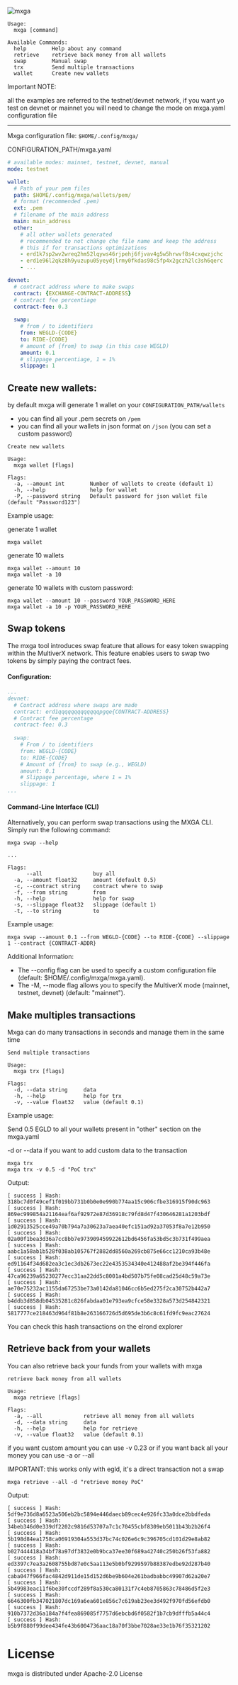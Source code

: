 ![mxga](static/mxga_banner.png)

```
Usage:
  mxga [command]

Available Commands:
  help        Help about any command
  retrieve    retrieve back money from all wallets
  swap        Manual swap
  trx         Send multiple transactions
  wallet      Create new wallets
```

Important NOTE:

all the examples are referred to the testnet/devnet network, if you want yo test on devnet or mainnet you will need to change the mode on mxga.yaml configuration file

---

Mxga configuration file: `$HOME/.config/mxga/`

CONFIGURATION_PATH/mxga.yaml
```yaml
# available modes: mainnet, testnet, devnet, manual
mode: testnet

wallet:
  # Path of your pem files
  path: $HOME/.config/mxga/wallets/pem/
  # format (recommended .pem)
  ext: .pem
  # filename of the main address
  main: main_address
  other:
    # all other wallets generated
    # recommended to not change che file name and keep the address
    # this if for transactions optimizations
    - erd1k7sp2wv2wreq2hm52lqyws46rjpehj6fjvav4g5w5hrwvf8s4cxqwzjchc
    - erd1e96l2qkz8h9yuzupu05yeydjlrmy0fkdas98c5fp4x2gczh2lc3sh6qerc
    - ...

devnet:
  # contract address where to make swaps
  contract: {EXCHANGE-CONTRACT-ADDRESS}
  # contract fee percentiage
  contract-fee: 0.3
  
  swap:
    # from / to identifiers
    from: WEGLD-{CODE}
    to: RIDE-{CODE}
    # amount of {from} to swap (in this case WEGLD)
    amount: 0.1
    # slippage percentiage, 1 = 1%
    slippage: 1
```

## Create new wallets:

by default mxga will generate 1 wallet on your `CONFIGURATION_PATH/wallets`
- you can find all your .pem secrets on `/pem`
- you can find all your wallets in json format on `/json` (you can set a custom password)

```
Create new wallets

Usage:
  mxga wallet [flags]

Flags:
  -a, --amount int        Number of wallets to create (default 1)
  -h, --help              help for wallet
  -P, --password string   Default password for json wallet file (default "Password123")
```

Example usage:

generate 1 wallet
```
mxga wallet
```

generate 10 wallets
```
mxga wallet --amount 10
mxga wallet -a 10
```

generate 10 wallets with custom password:
```
mxga wallet --amount 10 --password YOUR_PASSWORD_HERE
mxga wallet -a 10 -p YOUR_PASSWORD_HERE
```

## Swap tokens

The mxga tool introduces swap feature that allows for easy token swapping within the MultiverX network. This feature enables users to swap two tokens by simply paying the contract fees.

#### Configuration:

```yaml
...
devnet:
  # Contract address where swaps are made
  contract: erd1qqqqqqqqqqqqqpgqe{CONTRACT-ADDRESS}
  # Contract fee percentage
  contract-fee: 0.3
  
  swap:
    # From / to identifiers
    from: WEGLD-{CODE}
    to: RIDE-{CODE}
    # Amount of {from} to swap (e.g., WEGLD)
    amount: 0.1
    # Slippage percentage, where 1 = 1%
    slippage: 1
...
```
#### Command-Line Interface (CLI)

Alternatively, you can perform swap transactions using the MXGA CLI. Simply run the following command:

```
mxga swap --help

...

Flags:
      --all                buy all
  -a, --amount float32     amount (default 0.5)
  -c, --contract string    contract where to swap
  -f, --from string        from
  -h, --help               help for swap
  -s, --slippage float32   slippage (default 1)
  -t, --to string          to
```

Example usage:

```
mxga swap --amount 0.1 --from WEGLD-{CODE} --to RIDE-{CODE} --slippage 1 --contract {CONTRACT-ADDR}
```

Additional Information:

- The --config flag can be used to specify a custom configuration file (default: $HOME/.config/mxga/mxga.yaml).
- The -M, --mode flag allows you to specify the MultiverX mode (mainnet, testnet, devnet) (default: "mainnet").

## Make multiples transactions

Mxga can do many transactions in seconds and manage them in the same time

```
Send multiple transactions

Usage:
  mxga trx [flags]

Flags:
  -d, --data string     data
  -h, --help            help for trx
  -v, --value float32   value (default 0.1)
```

Example usage:

Send 0.5 EGLD to all your wallets present in "other" section on the mxga.yaml

-d or --data if you want to add custom data to the transaction

```
mxga trx
mxga trx -v 0.5 -d "PoC trx"
```

Output:
```
[ success ] Hash:  318bc7d0f49cef1f019bb731b0b0e0e990b774aa15c906cfbe316915f90dc963
[ success ] Hash:  869ec999854a21164eaf6af92972e87d36918c79fd8d47f430646281a1203bdf
[ success ] Hash:  1d02913525cce49a70b794a7a30623a7aea40efc151ad92a37053f8a7e12b950
[ success ] Hash:  02a00f1bea3d36a7cc8bb7e973909459922612bd6456fa53bd5c3b731f499aea
[ success ] Hash:  aabc1a58ab1b528f038ab105767f2882dd8560a269cb875e66cc1210ca93b48e
[ success ] Hash:  ed91164f34d682ea3c1ec3db2673ec22e4353534340e412488af2be394f446fa
[ success ] Hash:  47ca96239a65230277ecc31aa22dd5c8001a4bd507b75fe08cad25d48c59a73e
[ success ] Hash:  ae70e75232ac1155da67253be73a0142da81046cc6b5ed275f2ca30752b442a7
[ success ] Hash:  b4ddb3d858db04535281c826fabdaa01e793ea9cfce58e3328a573d254842321
[ success ] Hash:  5817777ce218463d964f81b8e263166726d5d695de3b6c8c61fd9fc9eac27624
```
You can check this hash transactions on the elrond explorer

## Retrieve back from your wallets

You can also retrieve back your funds from your wallets with mxga

```
retrieve back money from all wallets

Usage:
  mxga retrieve [flags]

Flags:
  -a, --all             retrieve all money from all wallets
  -d, --data string     data
  -h, --help            help for retrieve
  -v, --value float32   value (default 0.1)
```

if you want custom amount you can use -v 0.23 or if you want back all your money you can use -a or --all

IMPORTANT: this works only with egld, it's a direct transaction not a swap

```
mxga retrieve --all -d "retrieve money PoC"
```

Output:
```
[ success ] Hash:  5df9e736d8a6523a506eb2bc5894e446daecb89cec4e926fc33a0dce2bbdfeda
[ success ] Hash:  34beb346d0e339df2202c9816d53707a7c1c70455cbf8309eb5011b43b2b26f4
[ success ] Hash:  5b198d84ea1758ca06919304a553d37bc74c026e6c9c396705cd101d29e8ab82
[ success ] Hash:  b027444418a34bf78a97df3832e0b9bca37ee30f689a42740c250b26f53fa882
[ success ] Hash:  ed3397c7ea3a2608755bd87e0c5aa113e5b0bf9299597b88387edbe92d287b40
[ success ] Hash:  caba047f966fac4842d911de15d152d6be9b604e261badbabbc49907d62a20e7
[ success ] Hash:  5b49983eac11f6be30fccdf289f8a530ca80131f7c4eb8705863c78486d5f2e3
[ success ] Hash:  6646300fb347021807dc169a6ea601e856c7c619ab23ee3d492f970fd56efdb0
[ success ] Hash:  910b7372d36a184a7f4fea869085f7757d6ebcbd6f0582f1b7cb9dfffb5a44c4
[ success ] Hash:  b5b9f880f99dee434fe43b6004736aac18a70f3bbe7028ae33e1b76f35321202
```


# License
mxga is distributed under Apache-2.0 License

